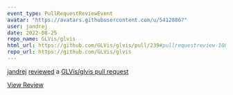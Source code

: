```yaml
---
event_type: PullRequestReviewEvent
avatar: "https://avatars.githubusercontent.com/u/5412886?"
user: jandrej
date: 2022-08-25
repo_name: GLVis/glvis
html_url: https://github.com/GLVis/glvis/pull/239#pullrequestreview-1084642072
repo_url: https://github.com/GLVis/glvis
---
```


<a href='https://github.com/jandrej' target='_blank'>jandrej</a> <a href='https://github.com/GLVis/glvis/pull/239#pullrequestreview-1084642072' target='_blank'>reviewed</a> a <a href='https://github.com/GLVis/glvis/pull/239' target='_blank'>GLVis/glvis pull request</a>

<small></small>

<a href='https://github.com/GLVis/glvis/pull/239#pullrequestreview-1084642072' target='_blank'>View Review</a>